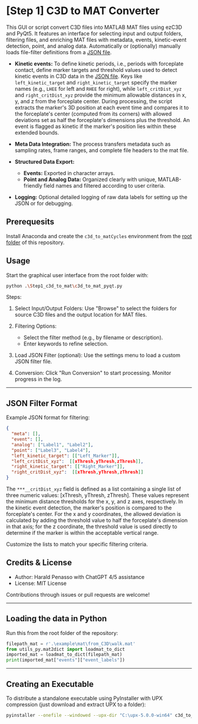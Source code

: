 # [Step 1] C3D to MAT Converter

This GUI or script convert C3D files into MATLAB MAT files using ezC3D and PyQt5. It features an interface for selecting input and output folders, filtering files, and enriching MAT files with metadata, events, kinetic-event detection, point, and analog data. Automatically or (optionally) manually loads file-filter definitions from a [JSON file](https://github.com/haripen/c3dBox/blob/main/Step1_c3d_to_mat/data_filter.json).

- **Kinetic events:** To define kinetic periods, i.e., periods with forceplate contact, define marker targets and threshold values used to detect kinetic events in C3D data in the [JSON file](https://github.com/haripen/c3dBox/blob/main/Step1_c3d_to_mat/data_filter.json). Keys like `left_kinetic_target` and `right_kinetic_target` specify the marker names (e.g., `LHEE` for left and `RHEE` for right), while `left_critDist_xyz` and `right_critDist_xyz` provide the minimum allowable distances in x, y, and z from the forceplate center. During processing, the script extracts the marker's 3D position at each event time and compares it to the forceplate's center (computed from its corners) with allowed deviations set as half the forceplate's dimensions plus the threshold. An event is flagged as kinetic if the marker's position lies within these extended bounds.

- **Meta Data Integration:** The process transfers metadata such as sampling rates, frame ranges, and complete file headers to the mat file.

- **Structured Data Export:**
  
  - **Events:** Exported in character arrays.
  - **Point and Analog Data:** Organized clearly with unique, MATLAB-friendly field names and filtered according to user criteria.

- **Logging:** Optional detailed logging of raw data labels for setting up the JSON or for debugging.
  
## Prerequesits

Install Anaconda and create the `c3d_to_matCycles` environment from the [root folder](https://github.com/haripen/c3dBox/) of this repository.

## Usage

Start the graphical user interface from the root folder with:

```bash
python .\Step1_c3d_to_mat\c3d_to_mat_pyqt.py
```

Steps:

1. Select Input/Output Folders:
   Use "Browse" to select the folders for source C3D files and the output location for MAT files.

2. Filtering Options:
   
   - Select the filter method (e.g., by filename or description).
   - Enter keywords to refine selection.

3. Load JSON Filter (optional):
   Use the settings menu to load a custom JSON filter file.

4. Conversion:
   Click "Run Conversion" to start processing. Monitor progress in the log.

---

## JSON Filter Format

Example JSON format for filtering:

```json
{
  "meta": [],
  "event": [],
  "analog": ["Label1", "Label2"],
  "point": ["Label3", "Label4"],
  "left_kinetic_target": [["Left_Marker"]],
  "left_critDist_xyz":  [[xThresh,yThresh,zThresh]],
  "right_kinetic_target": [["Right_Marker"]],
  "right_critDist_xyz":  [[xThresh,yThresh,zThresh]]
}
```

The `***__critDist_xyz` field is defined as a list containing a single list of three numeric values: [xThresh, yThresh, zThresh]. These values represent the minimum distance thresholds for the x, y, and z axes, respectively. In the kinetic event detection, the marker's position is compared to the forceplate's center. For the x and y coordinates, the allowed deviation is calculated by adding the threshold value to half the forceplate's dimension in that axis; for the z coordinate, the threshold value is used directly to determine if the marker is within the acceptable vertical range.

Customize the lists to match your specific filtering criteria.

## Credits & License

- Author: Harald Penasso with ChatGPT 4/5 assistance  
- License: MIT License

Contributions through issues or pull requests are welcome!

---
## Loading the data in Python
Run this from the root folder of the repository:

```python
filepath_mat = r'.\example\mat\from_C3D\walk.mat'
from utils_py.mat2dict import loadmat_to_dict
imported_mat = loadmat_to_dict(filepath_mat)
print(imported_mat["events"]["event_labels"])
```
---

## Creating an Executable

To distribute a standalone executable using PyInstaller with UPX compression (just download and extract UPX to a folder):

```bash
pyinstaller --onefile --windowed --upx-dir "C:\upx-5.0.0-win64" c3d_to_mat_pyqt.py
```
